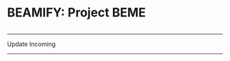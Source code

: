 # BEAMIFY: Project BEME
######

---------------------------------

Update Incoming

---------------------------------



